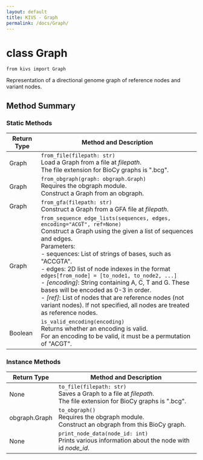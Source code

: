 ```yaml
---
layout: default
title: KIVS - Graph
permalink: /docs/Graph/
---
```


# class Graph

`from kivs import Graph`

Representation of a directional genome graph of reference nodes and variant nodes.

## Method Summary

### Static Methods

| **Return Type** | **Method and Description** |
|---|---|
| Graph | `from_file(filepath: str)`<br>Load a Graph from a file at *filepath*.<br>The file extension for BioCy graphs is ".bcg". |
| Graph | `from_obgraph(graph: obgraph.Graph)`<br>Requires the obgraph module.<br>Construct a Graph from an obgraph. |
| Graph | `from_gfa(filepath: str)`<br>Construct a Graph from a GFA file at *filepath*. |
| Graph | `from_sequence_edge_lists(sequences, edges, encoding="ACGT", ref=None)`<br>Construct a Graph using the given a list of sequences and edges.<br>Parameters:<br>- sequences: List of strings of bases, such as "ACCGTA".<br>- edges: 2D list of node indexes in the format `edges[from_node] = [to_node1, to_node2, ...]`<br>- *[encoding]*: String containing A, C, T and G. These bases will be encoded as 0-3 in order.<br>- *[ref]*: List of nodes that are reference nodes (not variant nodes). If not specified, all nodes are treated as reference nodes. |
| Boolean | `ìs_valid_encoding(encoding)`<br>Returns whether an encoding is valid.<br>For an encoding to be valid, it must be a permutation of "ACGT". |

### Instance Methods

| **Return Type** | **Method and Description** |
|---|---|
| None | `to_file(filepath: str)`<br>Saves a Graph to a file at *filepath*.<br>The file extension for BioCy graphs is ".bcg". |
| obgraph.Graph | `to_obgraph()`<br>Requires the obgraph module.<br>Construct an obgraph from this BioCy graph. |
| None | `print_node_data(node_id: int)`<br>Prints various information about the node with id *node_id*. |
